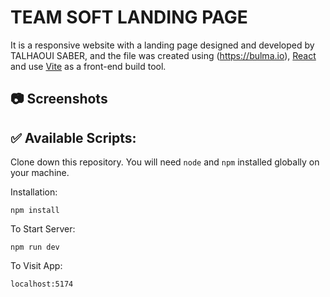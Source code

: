 # TEAM SOFT LANDING PAGE

It is a responsive website with a landing page designed and developed by TALHAOUI SABER, and the file was created using (https://bulma.io), [React]( https://reactjs.org) and use [Vite](https://vitejs.dev/) as a front-end build tool.

## 📷 Screenshots


## ✅ Available Scripts:

Clone down this repository. You will need `node` and `npm` installed globally on your machine.

Installation:

`npm install`

To Start Server:

`npm run dev`

To Visit App:

`localhost:5174`

